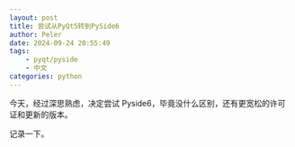 ```yaml
---
layout: post
title: 尝试从PyQt5转到PySide6
author: Peler
date: 2024-09-24 20:55:49
tags:
    - pyqt/pyside
    - 中文
categories: python
---
```

今天，经过深思熟虑，决定尝试 Pyside6，毕竟没什么区别，还有更宽松的许可证和更新的版本。

记录一下。